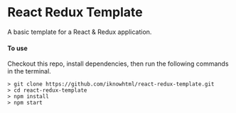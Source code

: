 # React Redux Template
A basic template for a React & Redux application.

#### To use
Checkout this repo, install dependencies, then run the following commands in the terminal.

```
> git clone https://github.com/iknowhtml/react-redux-template.git
> cd react-redux-template
> npm install
> npm start
```
